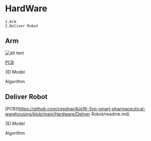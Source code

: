 # HardWare

    1.Arm
    2.Deliver Robot 
    
## Arm

![alt text](https://github.com/cepdnaclk/e16-3yp-smart-pharmaceutical-warehousing/blob/main/Hardware/Arm.jpg?raw=true)

   [PCB](https://github.com/cepdnaclk/e16-3yp-smart-pharmaceutical-warehousing/blob/main/Hardware/Arm/readme.md)
   
   3D Model
    
   Algorithm
   
   
## Deliver Robot

   [PCB](https://github.com/cepdnaclk/e16-3yp-smart-pharmaceutical-warehousing/blob/main/Hardware/Deliver Robot/readme.md)
       
   3D Model
        
   Algorithm